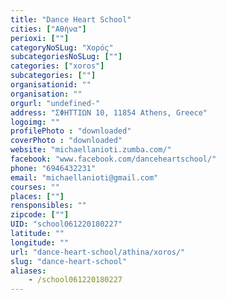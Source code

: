 ```yaml
---
title: "Dance Heart School"
cities: ["Αθήνα"]
perioxi: [""]
categoryNoSLug: "Χορός"
subcategoriesNoSLug: [""]
categories: ["xoros"]
subcategories: [""]
organisationid: ""
organisation: ""
orgurl: "undefined-"
address: "ΣΦΗΤΤΙΩΝ 10, 11854 Athens, Greece"
logoimg: ""
profilePhoto : "downloaded"
coverPhoto : "downloaded"
website: "michaellanioti.zumba.com/"
facebook: "www.facebook.com/danceheartschool/"
phone: "6946432231"
email: "michaellanioti@gmail.com"
courses: ""
places: [""]
rensponsibles: ""
zipcode: [""]
UID: "school061220180227"
latitude: ""
longitude: ""
url: "dance-heart-school/athina/xoros/"
slug: "dance-heart-school"
aliases:
    - /school061220180227
---
```






